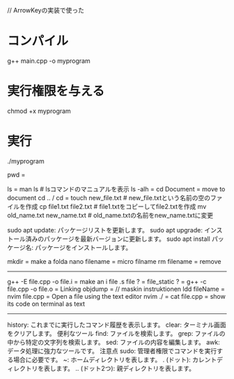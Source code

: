 // ArrowKeyの実装で使った
# コンパイル
g++ main.cpp -o myprogram
# 実行権限を与える
chmod +x myprogram
# 実行
./myprogram


pwd = 


ls = 
man ls  # lsコマンドのマニュアルを表示
ls -alh = 
cd Document = move to document
cd .. / cd = 
touch new_file.txt  # new_file.txtという名前の空のファイルを作成
cp file1.txt file2.txt  # file1.txtをコピーしてfile2.txtを作成
mv old_name.txt new_name.txt  # old_name.txtの名前をnew_name.txtに変更

sudo apt update: パッケージリストを更新します。
sudo apt upgrade: インストール済みのパッケージを最新バージョンに更新します。
sudo apt install パッケージ名: パッケージをインストールします。



mkdir = make a folda
nano filename =
micro filname
rm filename = remove

________________________________

g++ -E file.cpp -o file.i = make an i file
.s file ? = 
file_static ?  = 
g++ -c file.cpp -o file.o = Linking
objdump =  // maskin instruktionen
ldd fileName = 
nvim file.cpp = Open a file using the text editor nvim 
./ =
cat file.cpp = show its code on terminal as text


---------------------------------------

history: これまでに実行したコマンド履歴を表示します。
clear: ターミナル画面をクリアします。
便利なツール
find: ファイルを検索します。
grep: ファイルの中から特定の文字列を検索します。
sed: ファイルの内容を編集します。
awk: データ処理に強力なツールです。
注意点
sudo: 管理者権限でコマンドを実行する場合に必要です。
~: ホームディレクトリを表します。
. (ドット): カレントディレクトリを表します。
.. (ドット2つ): 親ディレクトリを表します。






